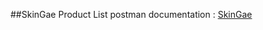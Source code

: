 ##SkinGae Product List
postman documentation : [SkinGae](https://documenter.getpostman.com/view/26678521/2s93RUuCFo)
